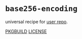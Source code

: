 # `base256-encoding`

universal recipe for [user repo](../themartiancompany/ur).

[PKGBUILD](PKGBUILD)
[LICENSE](COPYING)
